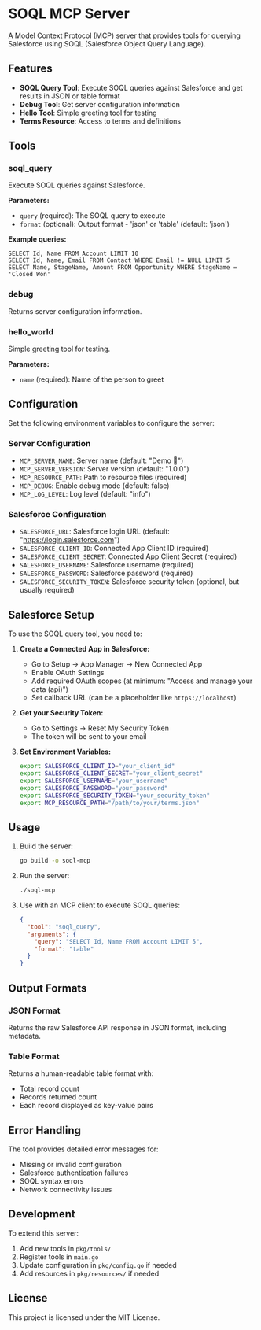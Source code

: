 # SOQL MCP Server

A Model Context Protocol (MCP) server that provides tools for querying Salesforce using SOQL (Salesforce Object Query Language).

## Features

- **SOQL Query Tool**: Execute SOQL queries against Salesforce and get results in JSON or table format
- **Debug Tool**: Get server configuration information
- **Hello Tool**: Simple greeting tool for testing
- **Terms Resource**: Access to terms and definitions

## Tools

### soql_query

Execute SOQL queries against Salesforce.

**Parameters:**

- `query` (required): The SOQL query to execute
- `format` (optional): Output format - 'json' or 'table' (default: 'json')

**Example queries:**

```soql
SELECT Id, Name FROM Account LIMIT 10
SELECT Id, Name, Email FROM Contact WHERE Email != NULL LIMIT 5
SELECT Name, StageName, Amount FROM Opportunity WHERE StageName = 'Closed Won'
```

### debug

Returns server configuration information.

### hello_world

Simple greeting tool for testing.

**Parameters:**

- `name` (required): Name of the person to greet

## Configuration

Set the following environment variables to configure the server:

### Server Configuration

- `MCP_SERVER_NAME`: Server name (default: "Demo 🚀")
- `MCP_SERVER_VERSION`: Server version (default: "1.0.0")
- `MCP_RESOURCE_PATH`: Path to resource files (required)
- `MCP_DEBUG`: Enable debug mode (default: false)
- `MCP_LOG_LEVEL`: Log level (default: "info")

### Salesforce Configuration

- `SALESFORCE_URL`: Salesforce login URL (default: "https://login.salesforce.com")
- `SALESFORCE_CLIENT_ID`: Connected App Client ID (required)
- `SALESFORCE_CLIENT_SECRET`: Connected App Client Secret (required)
- `SALESFORCE_USERNAME`: Salesforce username (required)
- `SALESFORCE_PASSWORD`: Salesforce password (required)
- `SALESFORCE_SECURITY_TOKEN`: Salesforce security token (optional, but usually required)

## Salesforce Setup

To use the SOQL query tool, you need to:

1. **Create a Connected App in Salesforce:**

   - Go to Setup → App Manager → New Connected App
   - Enable OAuth Settings
   - Add required OAuth scopes (at minimum: "Access and manage your data (api)")
   - Set callback URL (can be a placeholder like `https://localhost`)

2. **Get your Security Token:**

   - Go to Settings → Reset My Security Token
   - The token will be sent to your email

3. **Set Environment Variables:**
   ```bash
   export SALESFORCE_CLIENT_ID="your_client_id"
   export SALESFORCE_CLIENT_SECRET="your_client_secret"
   export SALESFORCE_USERNAME="your_username"
   export SALESFORCE_PASSWORD="your_password"
   export SALESFORCE_SECURITY_TOKEN="your_security_token"
   export MCP_RESOURCE_PATH="/path/to/your/terms.json"
   ```

## Usage

1. Build the server:

   ```bash
   go build -o soql-mcp
   ```

2. Run the server:

   ```bash
   ./soql-mcp
   ```

3. Use with an MCP client to execute SOQL queries:
   ```json
   {
     "tool": "soql_query",
     "arguments": {
       "query": "SELECT Id, Name FROM Account LIMIT 5",
       "format": "table"
     }
   }
   ```

## Output Formats

### JSON Format

Returns the raw Salesforce API response in JSON format, including metadata.

### Table Format

Returns a human-readable table format with:

- Total record count
- Records returned count
- Each record displayed as key-value pairs

## Error Handling

The tool provides detailed error messages for:

- Missing or invalid configuration
- Salesforce authentication failures
- SOQL syntax errors
- Network connectivity issues

## Development

To extend this server:

1. Add new tools in `pkg/tools/`
2. Register tools in `main.go`
3. Update configuration in `pkg/config.go` if needed
4. Add resources in `pkg/resources/` if needed

## License

This project is licensed under the MIT License.

